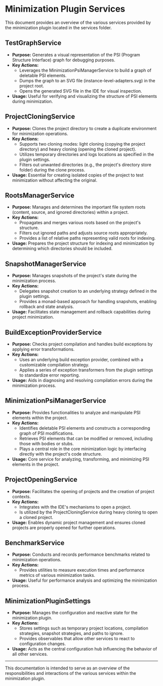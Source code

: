 # Minimization Plugin Services

This document provides an overview of the various services provided by the minimization plugin located in the services folder.

## TestGraphService

- **Purpose:** Generates a visual representation of the PSI (Program Structure Interface) graph for debugging purposes.
- **Key Actions:**
  - Leverages the MinimizationPsiManagerService to build a graph of deletable PSI elements.
  - Dumps the graph to an SVG file (instance-level-adapters.svg) in the project root.
  - Opens the generated SVG file in the IDE for visual inspection.
- **Usage:** Useful for verifying and visualizing the structure of PSI elements during minimization.

## ProjectCloningService

- **Purpose:** Clones the project directory to create a duplicate environment for minimization operations.
- **Key Actions:**
  - Supports two cloning modes: light cloning (copying the project directory) and heavy cloning (opening the cloned project).
  - Utilizes temporary directories and logs locations as specified in the plugin settings.
  - Filters out unwanted directories (e.g., the project's directory store folder) during the clone process.
- **Usage:** Essential for creating isolated copies of the project to test minimization without affecting the original.

## RootsManagerService

- **Purpose:** Manages and determines the important file system roots (content, source, and ignored directories) within a project.
- **Key Actions:**
  - Propagates and merges various roots based on the project's structure.
  - Filters out ignored paths and adjusts source roots appropriately.
  - Provides a list of relative paths representing valid roots for indexing.
- **Usage:** Prepares the project structure for indexing and minimization by determining which directories should be included.

## SnapshotManagerService

- **Purpose:** Manages snapshots of the project's state during the minimization process.
- **Key Actions:**
  - Delegates snapshot creation to an underlying strategy defined in the plugin settings.
  - Provides a monad-based approach for handling snapshots, enabling rollback and state analysis.
- **Usage:** Facilitates state management and rollback capabilities during project minimization.

## BuildExceptionProviderService

- **Purpose:** Checks project compilation and handles build exceptions by applying error transformations.
- **Key Actions:**
  - Uses an underlying build exception provider, combined with a customizable compilation strategy.
  - Applies a series of exception transformers from the plugin settings to standardize error reporting.
- **Usage:** Aids in diagnosing and resolving compilation errors during the minimization process.

## MinimizationPsiManagerService

- **Purpose:** Provides functionalities to analyze and manipulate PSI elements within the project.
- **Key Actions:**
  - Identifies deletable PSI elements and constructs a corresponding graph of PSI modifications.
  - Retrieves PSI elements that can be modified or removed, including those with bodies or stubs.
  - Plays a central role in the core minimization logic by interfacing directly with the project's code structure.
- **Usage:** Core service for analyzing, transforming, and minimizing PSI elements in the project.

## ProjectOpeningService

- **Purpose:** Facilitates the opening of projects and the creation of project contexts.
- **Key Actions:**
  - Integrates with the IDE's mechanisms to open a project.
  - Is utilized by the ProjectCloningService during heavy cloning to open a cloned project.
- **Usage:** Enables dynamic project management and ensures cloned projects are properly opened for further operations.

## BenchmarkService

- **Purpose:** Conducts and records performance benchmarks related to minimization operations.
- **Key Actions:**
  - Provides utilities to measure execution times and performance metrics of various minimization tasks.
- **Usage:** Useful for performance analysis and optimizing the minimization process.

## MinimizationPluginSettings

- **Purpose:** Manages the configuration and reactive state for the minimization plugin.
- **Key Actions:**
  - Stores settings such as temporary project locations, compilation strategies, snapshot strategies, and paths to ignore.
  - Provides observables that allow other services to react to configuration changes.
- **Usage:** Acts as the central configuration hub influencing the behavior of all other services.

---

This documentation is intended to serve as an overview of the responsibilities and interactions of the various services within the minimization plugin.


